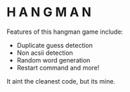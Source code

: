 # H A N G M A N
Features of this hangman game include:
- Duplicate guess detection
- Non acsii detection
- Random word generation
- Restart command and more!

It aint the cleanest code, but its mine.
